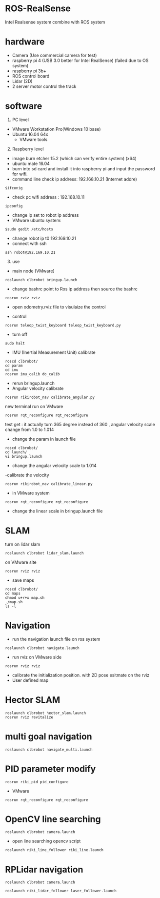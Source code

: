# ROS-RealSense
 Intel Realsense system combine with ROS system

# hardware
- Camera (Use commercial camera for test)
- raspberry pi 4 (USB 3.0 better for Intel RealSense) (failed due to OS system)
- raspberry pi 3b+
- ROS control board
- Lidar (2D)
- 2 server motor control the track

# software

1. PC level
- VMware Workstation Pro(Windows 10 base)
- Ubuntu 16.04 64x
  - VMware tools

2. Raspberry level
- image burn etcher 15.2 (which can verify entire system) (x64)
- ubuntu mate 16.04
- burn into sd card and install it into raspberry pi and input the password for wifi.
- command line check ip address:  192.168.10.21 (Internet addre)
```
$ifconig
```
- check pc wifi address : 192.168.10.11
```
ipconfig
```
- change ip set to robot ip address
- VMware ubuntu system:
```
$sudo gedit /etc/hosts
```
- change robot ip t0 192.169.10.21
- connect with ssh
```
ssh robot@192.169.10.21
```
3. use
- main node (VMware)
```
roslaunch clbrobot bringup.launch
```
- change bashrc point to Ros ip address then source the bashrc
```
rosrun rviz rviz
```
- open odometry.rviz file to visulaize the control

- control
```
rosrun teleop_twist_keyboard teleop_twist_keyboard.py
```
- turn off
```
sudo halt
```
- IMU (Inertial Measurement Unit) calibrate
```
roscd clbrobot/
cd param
cd imu
rosrun imu_calib do_calib
```
- rerun bringup.launch
- Angular velocity calibrate
```
rosrun rikirobot_nav calibrate_angular.py
```
new terminal run on VMware
```
rosrun rqt_reconfigure rqt_reconfigure
```
test get : it actually turn 365 degree instead of 360 , angular velocity scale change from 1.0 to 1.014
- change the param in launch file
```
roscd clbrobot/
cd launch/
vi bringup.launch
```
- change the angular velocity scale to 1.014

-calibrate the velocity
```
rosrun rikirobot_nav calibrate_linear.py
```
- in VMware system
```
rosrun rqt_reconfigure rqt_reconfigure
```
- change the linear scale in bringup.launch file

# SLAM
turn on lidar slam
```
roslaunch clbrobot lidar_slam.launch

```
on VMware site
```
rosrun rviz rviz
```
- save maps
```
roscd clbrobot/
cd maps
chmod u+r+x map.sh
./map.sh
ls -l
```

# Navigation
- run the navigation launch file on ros system
```
roslaunch clbrobot navigate.launch
```
- run rviz on VMware side
```
rosrun rviz rviz
```
- calibrate the initialization position. with 2D pose esitmate on the rviz
- User defined map

# Hector SLAM
```
roslaunch clbrobot hector_slam.launch
rosrun rviz revitalize
```
# multi goal navigation
```
roslaunch clbrobot navigate_multi.launch
```

# PID parameter modify
```
rosrun riki_pid pid_configure
```
- VMware
```
rosrun rqt_reconfigure rqt_reconfigure
```

# OpenCV line searching
```
roslaunch clbrobot camera.launch
```
- open line searching opencv script
```
roslaunch riki_line_follower riki_line.launch
```

# RPLidar navigation
```
roslaunch clbrobot camera.launch
```
```
roslaunch riki_lidar_follower laser_follower.launch
```
